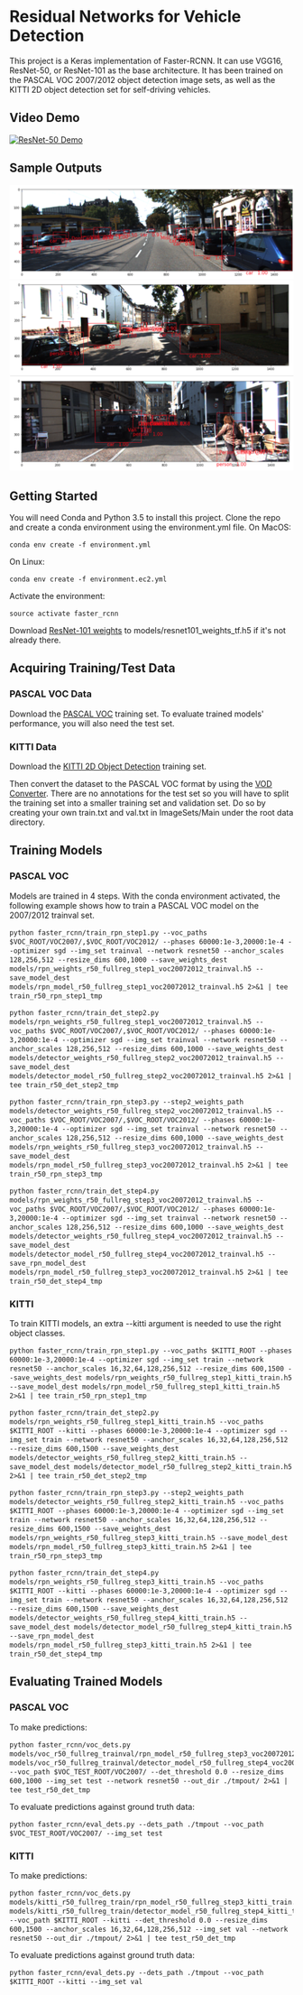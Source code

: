 # Residual Networks for Vehicle Detection

This project is a Keras implementation of Faster-RCNN. It can use VGG16, ResNet-50, or ResNet-101 as the base architecture. It has been trained on the PASCAL VOC 2007/2012 object detection image sets, as well as the KITTI 2D object detection set for self-driving vehicles.

## Video Demo

[![ResNet-50 Demo](https://img.youtube.com/vi/OrxENIKjaOI/0.jpg)](https://www.youtube.com/watch?v=OrxENIKjaOI)

## Sample Outputs

![KITTI Test Image 000018](images/kitti_test_000018_annotated.png)
![KITTI Image 007000](images/kitti_007000_annotated.png)
![KITTI Image 006800](images/kitti_006800_annotated.png)

## Getting Started

You will need Conda and Python 3.5 to install this project. Clone the repo and create a conda environment using the environment.yml file. On MacOS:

```
conda env create -f environment.yml
```

On Linux:

```
conda env create -f environment.ec2.yml
```

Activate the environment:

```
source activate faster_rcnn
```

Download [ResNet-101 weights](https://gist.github.com/flyyufelix/65018873f8cb2bbe95f429c474aa1294) to models/resnet101_weights_tf.h5 if it's not already there.

## Acquiring Training/Test Data
### PASCAL VOC Data
Download the [PASCAL VOC](http://host.robots.ox.ac.uk/pascal/VOC/) training set. To evaluate trained models' performance, you will also need the test set.

### KITTI Data
Download the [KITTI 2D Object Detection](http://www.cvlibs.net/datasets/kitti/eval_object.php) training set.

Then convert the dataset to the PASCAL VOC format by using the [VOD Converter](https://github.com/umautobots/vod-converter). There are no annotations for the test set so you will have to split the training set into a smaller training set and validation set. Do so by creating your own train.txt and val.txt in ImageSets/Main under the root data directory.

## Training Models
### PASCAL VOC
Models are trained in 4 steps. With the conda environment activated, the following example shows how to train a PASCAL VOC model on the 2007/2012 trainval set.

```
python faster_rcnn/train_rpn_step1.py --voc_paths $VOC_ROOT/VOC2007/,$VOC_ROOT/VOC2012/ --phases 60000:1e-3,20000:1e-4 --optimizer sgd --img_set trainval --network resnet50 --anchor_scales 128,256,512 --resize_dims 600,1000 --save_weights_dest models/rpn_weights_r50_fullreg_step1_voc20072012_trainval.h5 --save_model_dest models/rpn_model_r50_fullreg_step1_voc20072012_trainval.h5 2>&1 | tee train_r50_rpn_step1_tmp
```
```
python faster_rcnn/train_det_step2.py models/rpn_weights_r50_fullreg_step1_voc20072012_trainval.h5 --voc_paths $VOC_ROOT/VOC2007/,$VOC_ROOT/VOC2012/ --phases 60000:1e-3,20000:1e-4 --optimizer sgd --img_set trainval --network resnet50 --anchor_scales 128,256,512 --resize_dims 600,1000 --save_weights_dest models/detector_weights_r50_fullreg_step2_voc20072012_trainval.h5 --save_model_dest models/detector_model_r50_fullreg_step2_voc20072012_trainval.h5 2>&1 | tee train_r50_det_step2_tmp
```
```
python faster_rcnn/train_rpn_step3.py --step2_weights_path models/detector_weights_r50_fullreg_step2_voc20072012_trainval.h5 --voc_paths $VOC_ROOT/VOC2007/,$VOC_ROOT/VOC2012/ --phases 60000:1e-3,20000:1e-4 --optimizer sgd --img_set trainval --network resnet50 --anchor_scales 128,256,512 --resize_dims 600,1000 --save_weights_dest models/rpn_weights_r50_fullreg_step3_voc20072012_trainval.h5 --save_model_dest models/rpn_model_r50_fullreg_step3_voc20072012_trainval.h5 2>&1 | tee train_r50_rpn_step3_tmp
```
```
python faster_rcnn/train_det_step4.py models/rpn_weights_r50_fullreg_step3_voc20072012_trainval.h5 --voc_paths $VOC_ROOT/VOC2007/,$VOC_ROOT/VOC2012/ --phases 60000:1e-3,20000:1e-4 --optimizer sgd --img_set trainval --network resnet50 --anchor_scales 128,256,512 --resize_dims 600,1000 --save_weights_dest models/detector_weights_r50_fullreg_step4_voc20072012_trainval.h5 --save_model_dest models/detector_model_r50_fullreg_step4_voc20072012_trainval.h5 --save_rpn_model_dest models/rpn_model_r50_fullreg_step3_voc20072012_trainval.h5 2>&1 | tee train_r50_det_step4_tmp
```

### KITTI
To train KITTI models, an extra --kitti argument is needed to use the right object classes.

```
python faster_rcnn/train_rpn_step1.py --voc_paths $KITTI_ROOT --phases 60000:1e-3,20000:1e-4 --optimizer sgd --img_set train --network resnet50 --anchor_scales 16,32,64,128,256,512 --resize_dims 600,1500 --save_weights_dest models/rpn_weights_r50_fullreg_step1_kitti_train.h5 --save_model_dest models/rpn_model_r50_fullreg_step1_kitti_train.h5 2>&1 | tee train_r50_rpn_step1_tmp
```
```
python faster_rcnn/train_det_step2.py models/rpn_weights_r50_fullreg_step1_kitti_train.h5 --voc_paths $KITTI_ROOT --kitti --phases 60000:1e-3,20000:1e-4 --optimizer sgd --img_set train --network resnet50 --anchor_scales 16,32,64,128,256,512 --resize_dims 600,1500 --save_weights_dest models/detector_weights_r50_fullreg_step2_kitti_train.h5 --save_model_dest models/detector_model_r50_fullreg_step2_kitti_train.h5 2>&1 | tee train_r50_det_step2_tmp
```
```
python faster_rcnn/train_rpn_step3.py --step2_weights_path models/detector_weights_r50_fullreg_step2_kitti_train.h5 --voc_paths $KITTI_ROOT --phases 60000:1e-3,20000:1e-4 --optimizer sgd --img_set train --network resnet50 --anchor_scales 16,32,64,128,256,512 --resize_dims 600,1500 --save_weights_dest models/rpn_weights_r50_fullreg_step3_kitti_train.h5 --save_model_dest models/rpn_model_r50_fullreg_step3_kitti_train.h5 2>&1 | tee train_r50_rpn_step3_tmp
```
```
python faster_rcnn/train_det_step4.py models/rpn_weights_r50_fullreg_step3_kitti_train.h5 --voc_paths $KITTI_ROOT --kitti --phases 60000:1e-3,20000:1e-4 --optimizer sgd --img_set train --network resnet50 --anchor_scales 16,32,64,128,256,512 --resize_dims 600,1500 --save_weights_dest models/detector_weights_r50_fullreg_step4_kitti_train.h5 --save_model_dest models/detector_model_r50_fullreg_step4_kitti_train.h5 --save_rpn_model_dest models/rpn_model_r50_fullreg_step3_kitti_train.h5 2>&1 | tee train_r50_det_step4_tmp
```

## Evaluating Trained Models

### PASCAL VOC

To make predictions:

```
python faster_rcnn/voc_dets.py models/voc_r50_fullreg_trainval/rpn_model_r50_fullreg_step3_voc20072012_trainval.h5 models/voc_r50_fullreg_trainval/detector_model_r50_fullreg_step4_voc20072012_trainval.h5 --voc_path $VOC_TEST_ROOT/VOC2007/ --det_threshold 0.0 --resize_dims 600,1000 --img_set test --network resnet50 --out_dir ./tmpout/ 2>&1 | tee test_r50_det_tmp
```

To evaluate predictions against ground truth data:

```
python faster_rcnn/eval_dets.py --dets_path ./tmpout --voc_path $VOC_TEST_ROOT/VOC2007/ --img_set test
```

### KITTI

To make predictions:

```
python faster_rcnn/voc_dets.py models/kitti_r50_fullreg_train/rpn_model_r50_fullreg_step3_kitti_train.h5 models/kitti_r50_fullreg_train/detector_model_r50_fullreg_step4_kitti_train.h5 --voc_path $KITTI_ROOT --kitti --det_threshold 0.0 --resize_dims 600,1500 --anchor_scales 16,32,64,128,256,512 --img_set val --network resnet50 --out_dir ./tmpout/ 2>&1 | tee test_r50_det_tmp
```

To evaluate predictions against ground truth data:

```
python faster_rcnn/eval_dets.py --dets_path ./tmpout --voc_path $KITTI_ROOT --kitti --img_set val
```